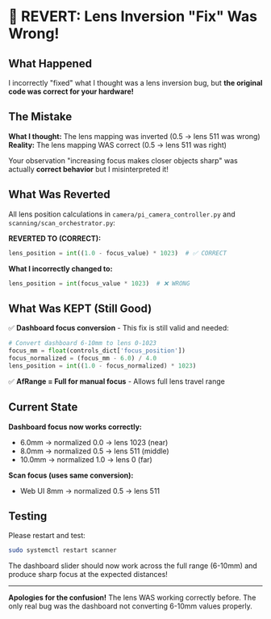 # 🚨 REVERT: Lens Inversion "Fix" Was Wrong!

## What Happened

I incorrectly "fixed" what I thought was a lens inversion bug, but **the original code was correct for your hardware!**

## The Mistake

**What I thought:** The lens mapping was inverted (0.5 → lens 511 was wrong)
**Reality:** The lens mapping WAS correct (0.5 → lens 511 was right)

Your observation "increasing focus makes closer objects sharp" was actually **correct behavior** but I misinterpreted it!

## What Was Reverted

All lens position calculations in `camera/pi_camera_controller.py` and `scanning/scan_orchestrator.py`:

**REVERTED TO (CORRECT):**
```python
lens_position = int((1.0 - focus_value) * 1023)  # ✅ CORRECT
```

**What I incorrectly changed to:**
```python
lens_position = int(focus_value * 1023)  # ❌ WRONG
```

## What Was KEPT (Still Good)

✅ **Dashboard focus conversion** - This fix is still valid and needed:
```python
# Convert dashboard 6-10mm to lens 0-1023
focus_mm = float(controls_dict['focus_position'])
focus_normalized = (focus_mm - 6.0) / 4.0
lens_position = int((1.0 - focus_normalized) * 1023)
```

✅ **AfRange = Full for manual focus** - Allows full lens travel range

## Current State

**Dashboard focus now works correctly:**
- 6.0mm → normalized 0.0 → lens 1023 (near)
- 8.0mm → normalized 0.5 → lens 511 (middle)  
- 10.0mm → normalized 1.0 → lens 0 (far)

**Scan focus (uses same conversion):**
- Web UI 8mm → normalized 0.5 → lens 511

## Testing

Please restart and test:
```bash
sudo systemctl restart scanner
```

The dashboard slider should now work across the full range (6-10mm) and produce sharp focus at the expected distances!

---

**Apologies for the confusion!** The lens WAS working correctly before. The only real bug was the dashboard not converting 6-10mm values properly.
